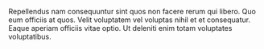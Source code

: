 Repellendus nam consequuntur sint quos non facere rerum qui libero. Quo eum officiis at quos. Velit voluptatem vel voluptas nihil et et consequatur. Eaque aperiam officiis vitae optio. Ut deleniti enim totam voluptates voluptatibus.